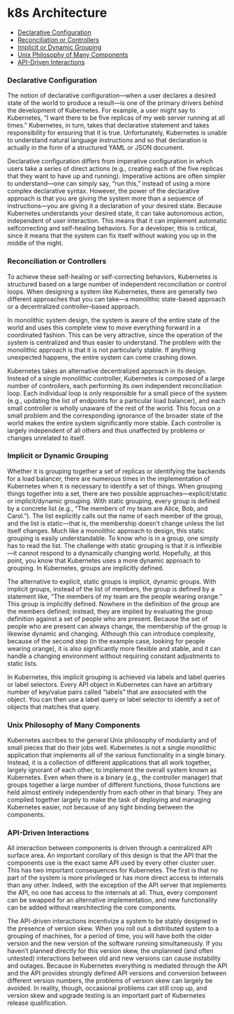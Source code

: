 # k8s Architecture

* [Declarative Configuration](#declarative-configuration)
* [Reconciliation or Controllers](#reconciliation-or-controllers)
* [Implicit or Dynamic Grouping](#implicit-or-dynamic-grouping)
* [Unix Philosophy of Many Components](#unix-philosophy-of-many-components)
* [API-Driven Interactions](#api-driven-interactions)

### Declarative Configuration
The notion of declarative configuration—when a user declares a desired state of the world to produce a result—is one of the primary drivers behind the development of Kubernetes. For example, a user might say to Kubernetes, “I want there to be five replicas of my web server running at all times.” Kubernetes, in turn, takes that declarative statement and takes responsibility for ensuring that it is true. Unfortunately, Kubernetes is unable to understand natural language instructions and so that declaration is actually in the form of a structured YAML or JSON document.

Declarative configuration differs from imperative configuration in which users take a series of direct actions (e.g., creating each of the five replicas that they want to have up and running). Imperative actions are often simpler to understand—one can simply say, “run this,” instead of using a more complex declarative syntax. However, the power of the declarative approach is that you are giving the system more than a sequence of instructions—you are giving it a declaration of your desired state. Because Kubernetes understands your desired state, it can take autonomous action, independent of user interaction. This means that it can implement automatic selfcorrecting and self-healing behaviors. For a developer, this is critical, since it means that the system can fix itself without waking you up in the middle of the night.

### Reconciliation or Controllers
To achieve these self-healing or self-correcting behaviors, Kubernetes is structured based on a large number of independent reconciliation or control loops. When designing a system like Kubernetes, there are generally two different approaches that you can take—a monolithic state-based approach or a decentralized controller–based approach.

In monolithic system design, the system is aware of the entire state of the world and uses this complete view to move everything forward in a coordinated fashion. This can be very attractive, since the operation of the system is centralized and thus easier to understand. The problem with the monolithic approach is that it is not particularly stable. If anything unexpected happens, the entire system can come crashing down.

Kubernetes takes an alternative decentralized approach in its design. Instead of a single monolithic controller, Kubernetes is composed of a large number of controllers, each performing its own independent reconciliation loop. Each individual loop is only responsible for a small piece of the system (e.g., updating the list of endpoints for a particular load balancer), and each small controller is wholly unaware of the rest of the world. This focus on a small problem and the corresponding ignorance of the broader state of the world makes the entire system significantly more stable. Each controller is largely independent of all others and thus unaffected by problems or changes unrelated to itself.

### Implicit or Dynamic Grouping
Whether it is grouping together a set of replicas or identifying the backends for a load balancer, there are numerous times in the implementation of Kubernetes when it is necessary to identify a set of things. When grouping things together into a set, there are two possible approaches—explicit/static or implicit/dynamic grouping. With static grouping, every group is defined by a concrete list (e.g., “The members of my team are Alice, Bob, and Carol.”). The list explicitly calls out the name of each member of the group, and the list is static—that is, the membership doesn’t change unless the list itself changes. Much like a monolithic approach to design, this static grouping is easily understandable. To know who is in a group, one simply has to read the list. The challenge with static grouping is that it is inflexible—it cannot respond to a dynamically changing world. Hopefully, at this point, you know that Kubernetes uses a more dynamic approach to grouping. In Kubernetes, groups are implicitly defined.

The alternative to explicit, static groups is implicit, dynamic groups. With implicit groups, instead of the list of members, the group is defined by a statement like, “The members of my team are the people wearing orange.” This group is implicitly defined. Nowhere in the definition of the group are the members defined; instead, they are implied by evaluating the group definition against a set of people who are present. Because the set of people who are present can always change, the membership of the group is likewise dynamic and changing. Although this can introduce complexity, because of the second step (in the example case, looking for people wearing orange), it is also significantly more flexible and stable, and it can handle a changing environment without requiring constant adjustments to static lists.

In Kubernetes, this implicit grouping is achieved via labels and label queries or label selectors. Every API object in Kubernetes can have an arbitrary number of key/value pairs called “labels” that are associated with the object. You can then use a label query or label selector to identify a set of objects that matches that query.

### Unix Philosophy of Many Components
Kubernetes ascribes to the general Unix philosophy of modularity and of small pieces that do their jobs well. Kubernetes is not a single monolithic application that implements all of the various functionality in a single binary. Instead, it is a collection of different applications that all work together, largely ignorant of each other, to implement the overall system known as Kubernetes. Even when there is a binary (e.g., the controller manager) that groups together a large number of different functions, those functions are held almost entirely independently from each other in that binary. They are compiled together largely to make the task of deploying and managing Kubernetes easier, not because of any tight binding between the components.

### API-Driven Interactions
All interaction between components is driven through a centralized API surface area. An important corollary of this design is that the API that the components use is the exact same API used by every other cluster user. This has two important consequences for Kubernetes. The first is that no part of the system is more privileged or has more direct access to internals than any other. Indeed, with the exception of the API server that implements the API, no one has access to the internals at all. Thus, every component can be swapped for an alternative implementation, and new functionality can be added without rearchitecting the core components.

The API-driven interactions incentivize a system to be stably designed in the presence of version skew. When you roll out a distributed system to a grouping of machines, for a period of time, you will have both the older version and the new version of the software running simultaneously. If you haven’t planned directly for this version skew, the unplanned (and often untested) interactions between old and new versions can cause instability and outages. Because in Kubernetes everything is mediated through the API and the API provides strongly defined API versions and conversion between different version numbers, the problems of version skew can largely be avoided. In reality, though, occasional problems can still crop up, and version skew and upgrade testing is an important part of Kubernetes release qualification.